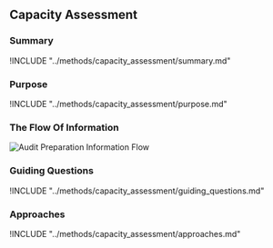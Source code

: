 ## Capacity Assessment

### Summary

!INCLUDE "../methods/capacity_assessment/summary.md"

### Purpose

!INCLUDE "../methods/capacity_assessment/purpose.md"

### The Flow Of Information

![Audit Preparation Information Flow](images/info_flows/capacity_assessment.svg)

### Guiding Questions

!INCLUDE "../methods/capacity_assessment/guiding_questions.md"

### Approaches

!INCLUDE "../methods/capacity_assessment/approaches.md"
